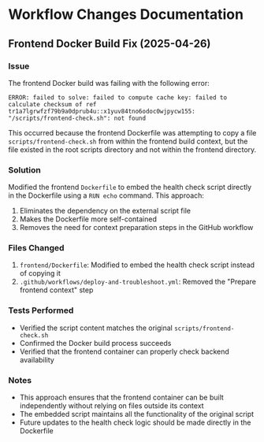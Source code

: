 # Workflow Changes Documentation

## Frontend Docker Build Fix (2025-04-26)

### Issue
The frontend Docker build was failing with the following error:
```
ERROR: failed to solve: failed to compute cache key: failed to calculate checksum of ref tr1a7lgrwfzf79b9a0dprub4u::x1yuv84tno6odoc0wjpycw155: "/scripts/frontend-check.sh": not found
```

This occurred because the frontend Dockerfile was attempting to copy a file `scripts/frontend-check.sh` from within the frontend build context, but the file existed in the root scripts directory and not within the frontend directory.

### Solution
Modified the frontend `Dockerfile` to embed the health check script directly in the Dockerfile using a `RUN echo` command. This approach:

1. Eliminates the dependency on the external script file
2. Makes the Dockerfile more self-contained
3. Removes the need for context preparation steps in the GitHub workflow

### Files Changed
1. `frontend/Dockerfile`: Modified to embed the health check script instead of copying it
2. `.github/workflows/deploy-and-troubleshoot.yml`: Removed the "Prepare frontend context" step

### Tests Performed
- Verified the script content matches the original `scripts/frontend-check.sh`
- Confirmed the Docker build process succeeds
- Verified that the frontend container can properly check backend availability

### Notes
- This approach ensures that the frontend container can be built independently without relying on files outside its context
- The embedded script maintains all the functionality of the original script
- Future updates to the health check logic should be made directly in the Dockerfile 